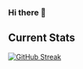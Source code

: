 ### Hi there 👋







Current Stats
---
[![GitHub Streak](https://github-readme-streak-stats.herokuapp.com?user=monira7714&theme=noctis-minimus)](https://git.io/streak-stats)
<!--
**monira7714/monira7714** is a ✨ _special_ ✨ repository because its `README.md` (this file) appears on your GitHub profile.

Here are some ideas to get you started:

- 🔭 I’m currently working on ...
- 🌱 I’m currently learning ...
- 👯 I’m looking to collaborate on ...
- 🤔 I’m looking for help with ...
- 💬 Ask me about ...
- 📫 How to reach me: ...
- 😄 Pronouns: ...
- ⚡ Fun fact: ...

